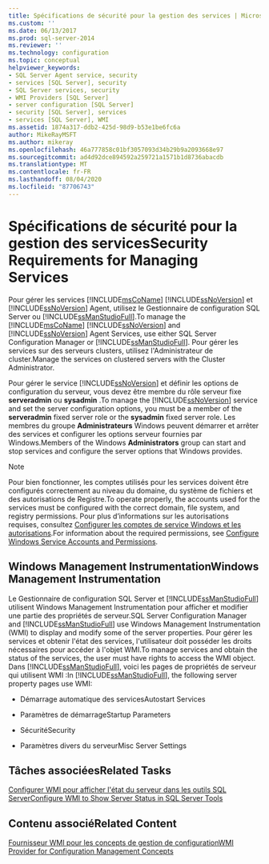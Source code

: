 ```yaml
---
title: Spécifications de sécurité pour la gestion des services | Microsoft Docs
ms.custom: ''
ms.date: 06/13/2017
ms.prod: sql-server-2014
ms.reviewer: ''
ms.technology: configuration
ms.topic: conceptual
helpviewer_keywords:
- SQL Server Agent service, security
- services [SQL Server], security
- SQL Server services, security
- WMI Providers [SQL Server]
- server configuration [SQL Server]
- security [SQL Server], services
- services [SQL Server], WMI
ms.assetid: 1874a317-ddb2-425d-98d9-b53e1be6fc6a
author: MikeRayMSFT
ms.author: mikeray
ms.openlocfilehash: 46a777858c01bf3057093d34b29b9a2093668e97
ms.sourcegitcommit: ad4d92dce894592a259721a1571b1d8736abacdb
ms.translationtype: MT
ms.contentlocale: fr-FR
ms.lasthandoff: 08/04/2020
ms.locfileid: "87706743"
---
```

# <a name="security-requirements-for-managing-services"></a><span data-ttu-id="21141-102">Spécifications de sécurité pour la gestion des services</span><span class="sxs-lookup"><span data-stu-id="21141-102">Security Requirements for Managing Services</span></span>
  <span data-ttu-id="21141-103">Pour gérer les services [!INCLUDE[msCoName](../../includes/msconame-md.md)] [!INCLUDE[ssNoVersion](../../includes/ssnoversion-md.md)] et [!INCLUDE[ssNoVersion](../../includes/ssnoversion-md.md)] Agent, utilisez le Gestionnaire de configuration SQL Server ou [!INCLUDE[ssManStudioFull](../../includes/ssmanstudiofull-md.md)].</span><span class="sxs-lookup"><span data-stu-id="21141-103">To manage the [!INCLUDE[msCoName](../../includes/msconame-md.md)] [!INCLUDE[ssNoVersion](../../includes/ssnoversion-md.md)] and [!INCLUDE[ssNoVersion](../../includes/ssnoversion-md.md)] Agent Services, use either SQL Server Configuration Manager or [!INCLUDE[ssManStudioFull](../../includes/ssmanstudiofull-md.md)].</span></span> <span data-ttu-id="21141-104">Pour gérer les services sur des serveurs clusters, utilisez l'Administrateur de cluster.</span><span class="sxs-lookup"><span data-stu-id="21141-104">Manage the services on clustered servers with the Cluster Administrator.</span></span>  
  
 <span data-ttu-id="21141-105">Pour gérer le service [!INCLUDE[ssNoVersion](../../includes/ssnoversion-md.md)] et définir les options de configuration du serveur, vous devez être membre du rôle serveur fixe **serveradmin** ou **sysadmin** .</span><span class="sxs-lookup"><span data-stu-id="21141-105">To manage the [!INCLUDE[ssNoVersion](../../includes/ssnoversion-md.md)] service and set the server configuration options, you must be a member of the **serveradmin** fixed server role or the **sysadmin** fixed server role.</span></span> <span data-ttu-id="21141-106">Les membres du groupe **Administrateurs** Windows peuvent démarrer et arrêter des services et configurer les options serveur fournies par Windows.</span><span class="sxs-lookup"><span data-stu-id="21141-106">Members of the Windows **Administrators** group can start and stop services and configure the server options that Windows provides.</span></span>  
  
> [!NOTE]  
>  <span data-ttu-id="21141-107">Pour bien fonctionner, les comptes utilisés pour les services doivent être configurés correctement au niveau du domaine, du système de fichiers et des autorisations de Registre.</span><span class="sxs-lookup"><span data-stu-id="21141-107">To operate properly, the accounts used for the services must be configured with the correct domain, file system, and registry permissions.</span></span> <span data-ttu-id="21141-108">Pour plus d’informations sur les autorisations requises, consultez [Configurer les comptes de service Windows et les autorisations](configure-windows-service-accounts-and-permissions.md).</span><span class="sxs-lookup"><span data-stu-id="21141-108">For information about the required permissions, see [Configure Windows Service Accounts and Permissions](configure-windows-service-accounts-and-permissions.md).</span></span>  
  
## <a name="windows-management-instrumentation"></a><span data-ttu-id="21141-109">Windows Management Instrumentation</span><span class="sxs-lookup"><span data-stu-id="21141-109">Windows Management Instrumentation</span></span>  
 <span data-ttu-id="21141-110">Le Gestionnaire de configuration SQL Server et [!INCLUDE[ssManStudioFull](../../includes/ssmanstudiofull-md.md)] utilisent Windows Management Instrumentation pour afficher et modifier une partie des propriétés de serveur.</span><span class="sxs-lookup"><span data-stu-id="21141-110">SQL Server Configuration Manager and [!INCLUDE[ssManStudioFull](../../includes/ssmanstudiofull-md.md)] use Windows Management Instrumentation (WMI) to display and modify some of the server properties.</span></span> <span data-ttu-id="21141-111">Pour gérer les services et obtenir l'état des services, l'utilisateur doit posséder les droits nécessaires pour accéder à l'objet WMI.</span><span class="sxs-lookup"><span data-stu-id="21141-111">To manage services and obtain the status of the services, the user must have rights to access the WMI object.</span></span> <span data-ttu-id="21141-112">Dans [!INCLUDE[ssManStudioFull](../../includes/ssmanstudiofull-md.md)], voici les pages de propriétés de serveur qui utilisent WMI :</span><span class="sxs-lookup"><span data-stu-id="21141-112">In [!INCLUDE[ssManStudioFull](../../includes/ssmanstudiofull-md.md)], the following server property pages use WMI:</span></span>  
  
-   <span data-ttu-id="21141-113">Démarrage automatique des services</span><span class="sxs-lookup"><span data-stu-id="21141-113">Autostart Services</span></span>  
  
-   <span data-ttu-id="21141-114">Paramètres de démarrage</span><span class="sxs-lookup"><span data-stu-id="21141-114">Startup Parameters</span></span>  
  
-   <span data-ttu-id="21141-115">Sécurité</span><span class="sxs-lookup"><span data-stu-id="21141-115">Security</span></span>  
  
-   <span data-ttu-id="21141-116">Paramètres divers du serveur</span><span class="sxs-lookup"><span data-stu-id="21141-116">Misc Server Settings</span></span>  
  
## <a name="related-tasks"></a><span data-ttu-id="21141-117">Tâches associées</span><span class="sxs-lookup"><span data-stu-id="21141-117">Related Tasks</span></span>  
 [<span data-ttu-id="21141-118">Configurer WMI pour afficher l'état du serveur dans les outils SQL Server</span><span class="sxs-lookup"><span data-stu-id="21141-118">Configure WMI to Show Server Status in SQL Server Tools</span></span>](../../ssms/configure-wmi-to-show-server-status-in-sql-server-tools.md)  
  
## <a name="related-content"></a><span data-ttu-id="21141-119">Contenu associé</span><span class="sxs-lookup"><span data-stu-id="21141-119">Related Content</span></span>  
 [<span data-ttu-id="21141-120">Fournisseur WMI pour les concepts de gestion de configuration</span><span class="sxs-lookup"><span data-stu-id="21141-120">WMI Provider for Configuration Management Concepts</span></span>](../../relational-databases/wmi-provider-configuration/wmi-provider-for-configuration-management.md)  
  
  
